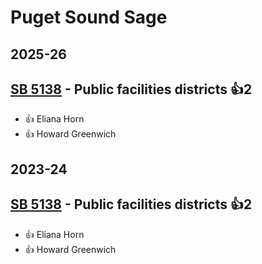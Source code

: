 # Puget Sound Sage
## 2025-26

## [SB 5138](/bill/2025-26/sb/5138/) - Public facilities districts 👍2  
* 👍 Eliana Horn
* 👍 Howard Greenwich

## 2023-24

## [SB 5138](/bill/2023-24/sb/5138/) - Public facilities districts 👍2  
* 👍 Eliana Horn
* 👍 Howard Greenwich

